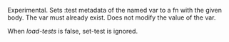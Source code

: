 Experimental.
  Sets :test metadata of the named var to a fn with the given body.
  The var must already exist.  Does not modify the value of the var.

  When *load-tests* is false, set-test is ignored.